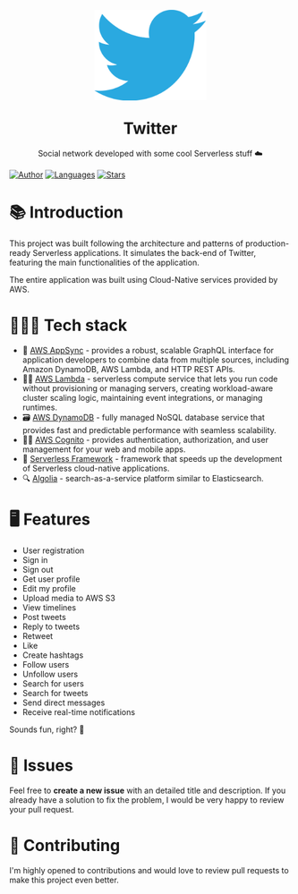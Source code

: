 <p align="center">
   <img alt="Twitter logo" src="./.github/docs/images/logo.png" width="200px" />
</p>


<h1 align="center" style="margin-top:30px">
  Twitter
</h1>

<p align="center">Social network developed with some cool Serverless stuff ☁️</p>

<p align="center" style="margin-top:15px">

  [![Author](https://img.shields.io/badge/author-eduardo3g-1da1f2?style=flat-square)](https://github.com/eduardo3g)
  [![Languages](https://img.shields.io/github/languages/count/eduardo3g/twitter?color=%1da1f2&style=flat-square)](#)
  [![Stars](https://img.shields.io/github/stars/eduardo3g/twitter?color=1da1f2&style=flat-square)](https://github.com/LauraBeatris/laurabeatris.com/stargazers)
</p>

# 📚 Introduction

This project was built following the architecture and patterns of production-ready Serverless applications. It simulates the back-end of Twitter, featuring the main functionalities of the application. <br />

The entire application was built using Cloud-Native services provided by AWS.

# 👨🏽‍🔧 Tech stack

* 🏡 <a href="https://docs.aws.amazon.com/appsync/latest/devguide/what-is-appsync.html">AWS AppSync</a> - provides a robust, scalable GraphQL interface for application developers to combine data from multiple sources, including Amazon DynamoDB, AWS Lambda, and HTTP REST APIs.
* 👷🏻 <a href="https://www.google.com/aclk?sa=L&ai=DChcSEwi65ZOUsO_wAhVBgJEKHUiuDwIYABABGgJjZQ&ae=2&sig=AOD64_1WI4JrkomIsRl4pzEy7HCKyY1qNQ&q=&ved=2ahUKEwjKh4yUsO_wAhWCJ7kGHYXxB8oQqyQoAHoECAEQEQ&adurl=">AWS Lambda</a> - serverless compute service that lets you run code without provisioning or managing servers, creating workload-aware cluster scaling logic, maintaining event integrations, or managing runtimes.
* 🗃️ <a href="https://docs.aws.amazon.com/amazondynamodb/latest/developerguide/Introduction.html">AWS DynamoDB</a> - fully managed NoSQL database service that provides fast and predictable performance with seamless scalability.
* 👮🏻 <a href="https://docs.aws.amazon.com/cognito/latest/developerguide/what-is-amazon-cognito.html">AWS Cognito</a> - provides authentication, authorization, and user management for your web and mobile apps.
* 🍃 <a href="https://www.serverless.com/">Serverless Framework</a> - framework that speeds up the development of Serverless cloud-native applications.
* 🔍 <a href="https://www.algolia.com/">Algolia</a> - search-as-a-service platform similar to Elasticsearch.

# 🖥️ Features

* User registration
* Sign in
* Sign out
* Get user profile
* Edit my profile
* Upload media to AWS S3
* View timelines
* Post tweets
* Reply to tweets
* Retweet
* Like
* Create hashtags
* Follow users
* Unfollow users
* Search for users
* Search for tweets
* Send direct messages
* Receive real-time notifications

Sounds fun, right? 🤟

# 🐞 Issues

Feel free to <b>create a new issue</b> with an detailed title and description. If you already have a solution to fix the problem, I would be very happy to review your pull request.

# 🎉 Contributing

I'm highly opened to contributions and would love to review pull requests to make this project even better.